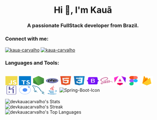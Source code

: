 <h1 align="center">Hi 👋, I'm Kauã</h1>
<h3 align="center">A passionate FullStack developer from Brazil.</h3>

<h3 align="left">Connect with me:</h3>
<p align="left">
<a href="https://linkedin.com/in/kaua-carvalho" target="blank"><img align="center" src="https://upload.wikimedia.org/wikipedia/commons/thumb/8/81/LinkedIn_icon.svg/2048px-LinkedIn_icon.svg.png" alt="kaua-carvalho" height="40" width="40" /></a>
<a href="https://www.instagram.com/string_kaua/" target="blank"><img align="center" src="https://upload.wikimedia.org/wikipedia/commons/thumb/a/a5/Instagram_icon.png/2048px-Instagram_icon.png" alt="kaua-carvalho" height="40" width="40" /></a>
</p>

<h3 align="left">Languages and Tools:</h3>
<p align="left" style="display: inline_block"><br>
  <img alt="JavaScript-Icon" height="30" width="40" align="center" src="https://raw.githubusercontent.com/devicons/devicon/master/icons/javascript/javascript-plain.svg">
  <img alt="TypeScript-Icon" height="30" width="40" align="center" src="https://raw.githubusercontent.com/devicons/devicon/master/icons/typescript/typescript-original.svg">
  <img alt="NodeJs-Icon" height="30" width="40" align="center" src="https://raw.githubusercontent.com/devicons/devicon/master/icons/nodejs/nodejs-original.svg">
  <img alt="PHP-Icon" height="30" width="40" align="center" src="https://raw.githubusercontent.com/devicons/devicon/master/icons/php/php-original.svg">
  <img alt="HTML-Icon" height="30" width="40" align="center" src="https://raw.githubusercontent.com/devicons/devicon/master/icons/html5/html5-original.svg">
  <img alt="CSS-Icon" height="30" width="40" align="center" src="https://raw.githubusercontent.com/devicons/devicon/master/icons/css3/css3-original.svg">
  <img alt="BootStrap-Icon" height="30" width="40" align="center" src="https://raw.githubusercontent.com/devicons/devicon/master/icons/bootstrap/bootstrap-original.svg">
  <img alt="Sass-Icon" height="30" width="40" align="center" src="https://raw.githubusercontent.com/devicons/devicon/master/icons/sass/sass-original.svg">
  <img alt="Angular-Icon" height="30" width="40" align="center" src="https://raw.githubusercontent.com/devicons/devicon/master/icons/angular/angular-original.svg">
  <img alt="Figma-Icon" height="30" width="40" align="center" src="https://raw.githubusercontent.com/devicons/devicon/master/icons/figma/figma-original.svg">
  <img alt="Firebase-Icon" height="30" width="40" align="center" src="https://raw.githubusercontent.com/devicons/devicon/master/icons/firebase/firebase-original.svg">
  <img alt="Heroku-Icon" height="30" width="40" align="center" src="https://raw.githubusercontent.com/devicons/devicon/master/icons/heroku/heroku-original.svg">
  <img alt="Ionic-Icon" height="30" width="40" align="center" src="https://raw.githubusercontent.com/devicons/devicon/master/icons/ionic/ionic-original.svg">
  <img alt="MySql-Icon" height="30" width="40" align="center" src="https://raw.githubusercontent.com/devicons/devicon/master/icons/mysql/mysql-original.svg">
  <img alt="Java-Icon" height="30" width="40" align="center" src="https://raw.githubusercontent.com/devicons/devicon/master/icons/java/java-original.svg">
  <img alt="Spring-Boot-Icon" height="30" width="50" align="center" src="https://user-images.githubusercontent.com/33158051/103466606-760a4000-4d14-11eb-9941-2f3d00371471.png">
</p>

![devkauacarvalho's Stats](https://github-readme-stats.vercel.app/api?username=devkauacarvalho&theme=gotham&show_icons=true&hide_border=true&count_private=true)<br>
![devkauacarvalho's Streak](https://github-readme-streak-stats.herokuapp.com/?user=devkauacarvalho&theme=gotham&hide_border=true)<br>
![devkauacarvalho's Top Languages](https://github-readme-stats.vercel.app/api/top-langs/?username=devkauacarvalho&theme=gotham&show_icons=true&hide_border=true&layout=compact)
